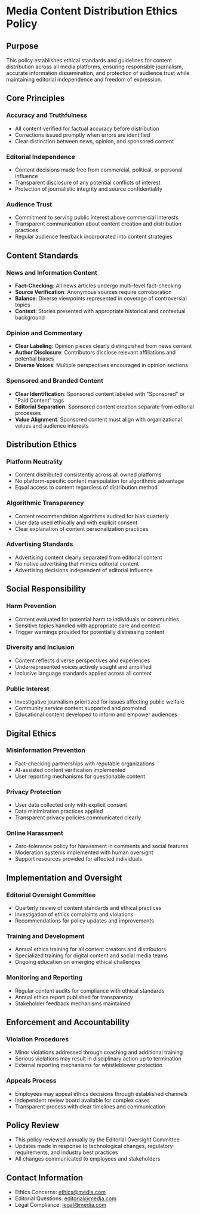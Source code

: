 # Media Content Distribution Ethics Policy

## Purpose
This policy establishes ethical standards and guidelines for content distribution across all media platforms, ensuring responsible journalism, accurate information dissemination, and protection of audience trust while maintaining editorial independence and freedom of expression.

## Core Principles

### Accuracy and Truthfulness
- All content verified for factual accuracy before distribution
- Corrections issued promptly when errors are identified
- Clear distinction between news, opinion, and sponsored content

### Editorial Independence
- Content decisions made free from commercial, political, or personal influence
- Transparent disclosure of any potential conflicts of interest
- Protection of journalistic integrity and source confidentiality

### Audience Trust
- Commitment to serving public interest above commercial interests
- Transparent communication about content creation and distribution practices
- Regular audience feedback incorporated into content strategies

## Content Standards

### News and Information Content
- **Fact-Checking**: All news articles undergo multi-level fact-checking
- **Source Verification**: Anonymous sources require corroboration
- **Balance**: Diverse viewpoints represented in coverage of controversial topics
- **Context**: Stories presented with appropriate historical and contextual background

### Opinion and Commentary
- **Clear Labeling**: Opinion pieces clearly distinguished from news content
- **Author Disclosure**: Contributors disclose relevant affiliations and potential biases
- **Diverse Voices**: Multiple perspectives encouraged in opinion sections

### Sponsored and Branded Content
- **Clear Identification**: Sponsored content labeled with "Sponsored" or "Paid Content" tags
- **Editorial Separation**: Sponsored content creation separate from editorial processes
- **Value Alignment**: Sponsored content must align with organizational values and audience interests

## Distribution Ethics

### Platform Neutrality
- Content distributed consistently across all owned platforms
- No platform-specific content manipulation for algorithmic advantage
- Equal access to content regardless of distribution method

### Algorithmic Transparency
- Content recommendation algorithms audited for bias quarterly
- User data used ethically and with explicit consent
- Clear explanation of content personalization practices

### Advertising Standards
- Advertising content clearly separated from editorial content
- No native advertising that mimics editorial content
- Advertising decisions independent of editorial influence

## Social Responsibility

### Harm Prevention
- Content evaluated for potential harm to individuals or communities
- Sensitive topics handled with appropriate care and context
- Trigger warnings provided for potentially distressing content

### Diversity and Inclusion
- Content reflects diverse perspectives and experiences
- Underrepresented voices actively sought and amplified
- Inclusive language standards applied across all content

### Public Interest
- Investigative journalism prioritized for issues affecting public welfare
- Community service content supported and promoted
- Educational content developed to inform and empower audiences

## Digital Ethics

### Misinformation Prevention
- Fact-checking partnerships with reputable organizations
- AI-assisted content verification implemented
- User reporting mechanisms for questionable content

### Privacy Protection
- User data collected only with explicit consent
- Data minimization practices applied
- Transparent privacy policies communicated clearly

### Online Harassment
- Zero-tolerance policy for harassment in comments and social features
- Moderation systems implemented with human oversight
- Support resources provided for affected individuals

## Implementation and Oversight

### Editorial Oversight Committee
- Quarterly review of content standards and ethical practices
- Investigation of ethics complaints and violations
- Recommendations for policy updates and improvements

### Training and Development
- Annual ethics training for all content creators and distributors
- Specialized training for digital content and social media teams
- Ongoing education on emerging ethical challenges

### Monitoring and Reporting
- Regular content audits for compliance with ethical standards
- Annual ethics report published for transparency
- Stakeholder feedback mechanisms maintained

## Enforcement and Accountability

### Violation Procedures
- Minor violations addressed through coaching and additional training
- Serious violations may result in disciplinary action up to termination
- External reporting mechanisms for whistleblower protection

### Appeals Process
- Employees may appeal ethics decisions through established channels
- Independent review board available for complex cases
- Transparent process with clear timelines and communication

## Policy Review
- This policy reviewed annually by the Editorial Oversight Committee
- Updates made in response to technological changes, regulatory requirements, and industry best practices
- All changes communicated to employees and stakeholders

## Contact Information
- Ethics Concerns: ethics@media.com
- Editorial Questions: editorial@media.com
- Legal Compliance: legal@media.com
